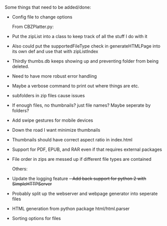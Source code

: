 Some things that need to be added/done:

- Config file to change options

  From CBZPlatter.py:
- Put the zipList into a class to keep track of all the stuff I do with it
- Also could put the supportedFileType check in generateHTMLPage into its own def and use that with zipListIndex
- Thirdly thumbs.db keeps showing up and preventing folder from being deleted.
- Need to have more robust error handling
- Maybe a verbose command to print out where things are etc.
- subfolders in zip files cause issues
- If enough files, no thumbnails? just file names? Maybe seperate by folders?
- Add swipe gestures for mobile devices
- Down the road I want minimize thumbnails
- Thumbnails should have correct aspect ratio in index.html
- Support for PDF, EPUB, and RAR even if that requires external packages
- File order in zips are messed up if different file types are contained

  Others:
- Update the logging feature
<s>- Add back support for python 2 with SimpleHTTPServer</s>
- Probably split up the webserver and webpage generator into seperate files
- HTML generation from python package html/html.parser
- Sorting options for files
